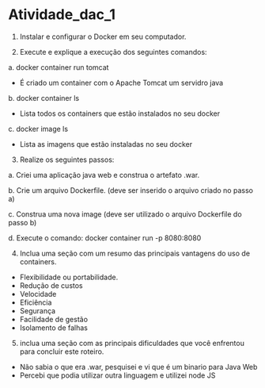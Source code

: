 # Atividade_dac_1

1. Instalar e configurar o Docker em seu computador. 

2. Execute e explique a execução dos seguintes comandos: 

a. docker container run tomcat 
  - É criado um container com o Apache Tomcat um servidro java
  
b. docker container ls 
  - Lista todos os containers que estão instalados no seu docker
  
c. docker image ls 
  - Lista as imagens que estão instaladas no seu docker

3. Realize os seguintes passos: 

a. Criei uma aplicação java web e construa o artefato .war. 

b. Crie um arquivo Dockerfile. (deve ser inserido o arquivo criado no passo a) 

c. Construa uma nova image (deve ser utilizado o arquivo Dockerfile do passo b) 

d. Execute o comando: docker container run -p 8080:8080 

4. Inclua uma seção com um resumo das principais vantagens do uso de 
containers. 
  - Flexibilidade ou portabilidade.
  - Redução de custos
  - Velocidade
  - Eficiência
  - Segurança
  - Facilidade de gestão
  - Isolamento de falhas

5. inclua uma seção com as principais dificuldades que você enfrentou para concluir este roteiro.
- Não sabia o que era .war, pesquisei e vi que é um binario para Java Web
- Percebi que podia utilizar outra linguagem e utilizei node JS


